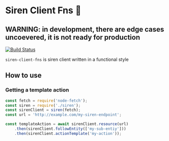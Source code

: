 # Siren Client Fns 🚨

## WARNING: in development, there are edge cases uncoevered, it is not ready for production

[![Build Status](https://travis-ci.org/fabioelizandro/siren-client-fns.svg?branch=master)](https://travis-ci.org/fabioelizandro/siren-client-fns)

`siren-client-fns` is siren client written in a functional style

## How to use

### Getting a template action

```js
const fetch = require('node-fetch');
const siren = require('./siren');
const sirenClient = siren(fetch);
const url = 'http://example.com/my-siren-endpoint';

const templateAction = await sirenClient.resource(url)
    .then(sirenClient.followEntity(['my-sub-entiy']))
    .then(sirenClient.actionTemplate('my-action'));
```

